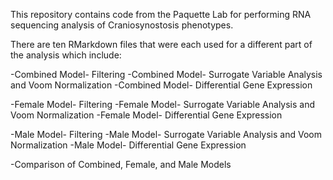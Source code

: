This repository contains code from the Paquette Lab for performing RNA sequencing analysis of Craniosynostosis phenotypes. 

There are ten RMarkdown files that were each used for a different part of the analysis which include:

-Combined Model- Filtering
-Combined Model- Surrogate Variable Analysis and Voom Normalization
-Combined Model- Differential Gene Expression

-Female Model- Filtering
-Female Model- Surrogate Variable Analysis and Voom Normalization
-Female Model- Differential Gene Expression

-Male Model- Filtering
-Male Model- Surrogate Variable Analysis and Voom Normalization
-Male Model- Differential Gene Expression

-Comparison of Combined, Female, and Male Models

